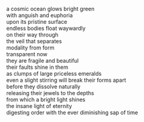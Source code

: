 a cosmic ocean glows bright green  
with anguish and euphoria  
upon its pristine surface  
endless bodies float waywardly  
on their way through  
the veil that separates  
modality from form  
transparent now   
they are fragile and beautiful  
their faults shine in them  
as clumps of large priceless emeralds  
even a slight stirring will break their forms apart  
before they dissolve naturally  
releasing their jewels to the depths  
from which a bright light shines  
the insane light of eternity  
digesting order with the ever diminishing sap of time  
